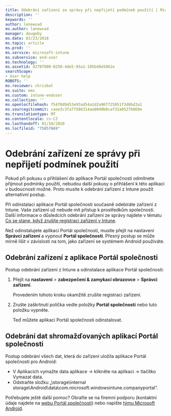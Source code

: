 ```yaml
---
title: Odebrání zařízení ze správy při nepřijetí podmínek použití | Microsoft Docs
description: ''
keywords: ''
author: lenewsad
ms.author: lanewsad
manager: dougeby
ms.date: 03/23/2018
ms.topic: article
ms.prod: ''
ms.service: microsoft-intune
ms.subservice: end-user
ms.technology: ''
ms.assetid: 4278f000-0258-4de5-93a1-195b48e5061e
searchScope:
- User help
ROBOTS: ''
ms.reviewer: chrisbal
ms.suite: ems
ms.custom: intune-enduser
ms.collection: ''
ms.openlocfilehash: f54f0d9453e93ad54a1d2a96ff25051f3d8bd3a1
ms.sourcegitcommit: caee3c3fa77586314aa8040b0caf32a0527b669e
ms.translationtype: MT
ms.contentlocale: cs-CZ
ms.lasthandoff: 01/10/2020
ms.locfileid: "75857669"
---
```

# <a name="remove-your-device-from-management-if-you-declined-terms-of-use"></a>Odebrání zařízení ze správy při nepřijetí podmínek použití

Pokud při pokusu o přihlášení do aplikace Portál společnosti odmítnete přijmout podmínky použití, nebudou další pokusy o přihlášení k této aplikaci v budoucnosti možné. Proto musíte k odebrání zařízení z Intune použít alternativní postup.

Při odinstalaci aplikace Portál společnosti současně odebíráte zařízení z Intune. Vaše zařízení už nebude mít přístup k prostředkům společnosti. Další informace o důsledcích odebrání zařízení ze správy najdete v tématu [Co se stane, když zrušíte registraci zařízení v Intune](what-happens-if-you-unenroll-your-device-from-intune-android.md).

Než odinstalujete aplikaci Portál společnosti, musíte přejít na nastavení **Správci zařízení** a vypnout **Portál společnosti**. Přesný postup se může mírně lišit v závislosti na tom, jako zařízení se systémem Android používáte.

## <a name="removing-the-device-from-the-company-portal-app"></a>Odebrání zařízení z aplikace Portál společnosti

Postup odebrání zařízení z Intune a odinstalace aplikace Portál společnosti:

1. Přejít na **nastavení** &gt; **zabezpečení &amp; zamykací obrazovce** &gt; **Správci zařízení**.

    Provedením tohoto kroku okamžitě zrušíte registraci zařízení.

2. Zrušte zaškrtnutí políčka vedle položky **Portál společnosti** nebo tuto položku vypněte.

    Teď můžete aplikaci Portál společnosti odinstalovat.

## <a name="removing-data-collected-by-the-company-portal-app"></a>Odebrání dat shromažďovaných aplikací Portál společnosti

Postup odebrání všech dat, která do zařízení uložila aplikace Portál společnosti pro Android:

- V Aplikacích vymažte data aplikace -> klikněte na aplikaci -> tlačítko Vymazat data.
- Odstraňte složku „\storage\internal storage\Android\data\com.microsoft.windowsintune.companyportal“.


Potřebujete ještě další pomoc? Obraťte se na firemní podporu (kontaktní údaje najdete na [webu Portál společnosti](https://go.microsoft.com/fwlink/?linkid=2010980)) nebo napište <a href="mailto:wintunedroidfbk@microsoft.com?subject=I'm having unenrolling my Android device&body=Describe the issue you're experiencing here.">týmu Microsoft Android</a>.

